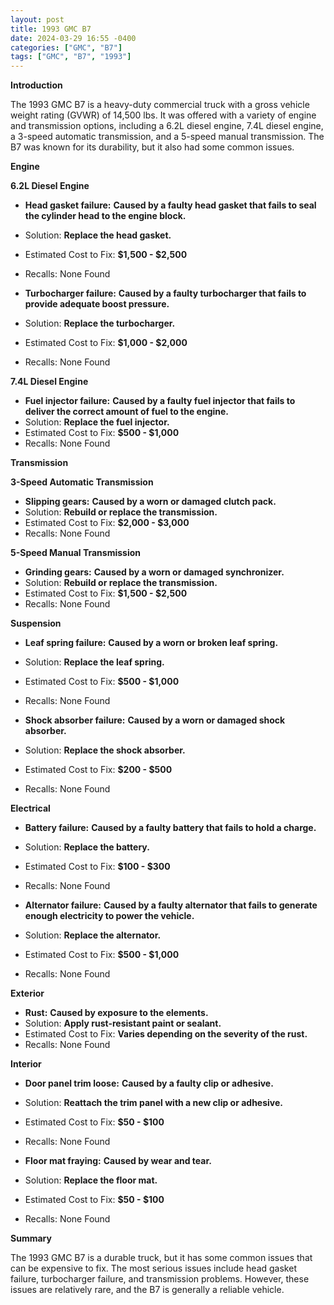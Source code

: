 ```yaml
---
layout: post
title: 1993 GMC B7
date: 2024-03-29 16:55 -0400
categories: ["GMC", "B7"]
tags: ["GMC", "B7", "1993"]
---
```

**Introduction**

The 1993 GMC B7 is a heavy-duty commercial truck with a gross vehicle weight rating (GVWR) of 14,500 lbs. It was offered with a variety of engine and transmission options, including a 6.2L diesel engine, 7.4L diesel engine,  a 3-speed automatic transmission, and a 5-speed manual transmission. The B7 was known for its durability, but it also had some common issues.

**Engine**

**6.2L Diesel Engine**

- **Head gasket failure:** **Caused by a faulty head gasket that fails to seal the cylinder head to the engine block.**
 - Solution: **Replace the head gasket.**
 - Estimated Cost to Fix: **$1,500 - $2,500**
 - Recalls: None Found

- **Turbocharger failure:** **Caused by a faulty turbocharger that fails to provide adequate boost pressure.**
 - Solution: **Replace the turbocharger.**
 - Estimated Cost to Fix: **$1,000 - $2,000**
 - Recalls: None Found

**7.4L Diesel Engine**

- **Fuel injector failure:** **Caused by a faulty fuel injector that fails to deliver the correct amount of fuel to the engine.**
 - Solution: **Replace the fuel injector.**
 - Estimated Cost to Fix: **$500 - $1,000**
 - Recalls: None Found

**Transmission**

**3-Speed Automatic Transmission**

- **Slipping gears:** **Caused by a worn or damaged clutch pack.**
 - Solution: **Rebuild or replace the transmission.**
 - Estimated Cost to Fix: **$2,000 - $3,000**
 - Recalls: None Found

**5-Speed Manual Transmission**

- **Grinding gears:** **Caused by a worn or damaged synchronizer.**
 - Solution: **Rebuild or replace the transmission.**
 - Estimated Cost to Fix: **$1,500 - $2,500**
 - Recalls: None Found

**Suspension**

- **Leaf spring failure:** **Caused by a worn or broken leaf spring.**
 - Solution: **Replace the leaf spring.**
 - Estimated Cost to Fix: **$500 - $1,000**
 - Recalls: None Found

- **Shock absorber failure:** **Caused by a worn or damaged shock absorber.**
 - Solution: **Replace the shock absorber.**
 - Estimated Cost to Fix: **$200 - $500**
 - Recalls: None Found

**Electrical**

- **Battery failure:** **Caused by a faulty battery that fails to hold a charge.**
 - Solution: **Replace the battery.**
 - Estimated Cost to Fix: **$100 - $300**
 - Recalls: None Found

- **Alternator failure:** **Caused by a faulty alternator that fails to generate enough electricity to power the vehicle.**
 - Solution: **Replace the alternator.**
 - Estimated Cost to Fix: **$500 - $1,000**
 - Recalls: None Found

**Exterior**

- **Rust:** **Caused by exposure to the elements.**
 - Solution: **Apply rust-resistant paint or sealant.**
 - Estimated Cost to Fix: **Varies depending on the severity of the rust.**
 - Recalls: None Found

**Interior**

- **Door panel trim loose:** **Caused by a faulty clip or adhesive.**
 - Solution: **Reattach the trim panel with a new clip or adhesive.**
 - Estimated Cost to Fix: **$50 - $100**
 - Recalls: None Found

- **Floor mat fraying:** **Caused by wear and tear.**
 - Solution: **Replace the floor mat.**
 - Estimated Cost to Fix: **$50 - $100**
 - Recalls: None Found

**Summary**

The 1993 GMC B7 is a durable truck, but it has some common issues that can be expensive to fix. The most serious issues include head gasket failure, turbocharger failure, and transmission problems. However, these issues are relatively rare, and the B7 is generally a reliable vehicle.
